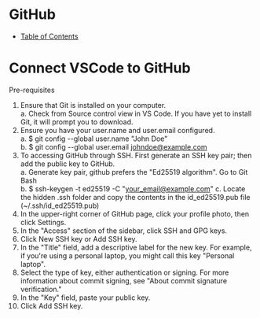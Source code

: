 # GitHub
- [Table of Contents](#table-of-contents)

# Connect VSCode to GitHub
Pre-requisites
1. Ensure that Git is installed on your computer.\
  a. Check from Source control view in VS Code. If you have yet to install Git, it will prompt you to download. 
2. Ensure you have your user.name and user.email configured.\
  a. $ git config --global user.name "John Doe"\
  b. $ git config --global user.email johndoe@example.com
3. To accessing GitHub through SSH. First generate an SSH key pair; then add the public key to GitHub.\
    a. Generate key pair, github prefers the "Ed25519 algorithm". Go to Git Bash\
    b. $ ssh-keygen -t ed25519 -C "your_email@example.com"
    c. Locate the hidden .ssh folder and copy the contents in the id_ed25519.pub file (~/.ssh/id_ed25519.pub)
4. In the upper-right corner of GitHub page, click your profile photo, then click Settings.
5. In the "Access" section of the sidebar, click SSH and GPG keys.
6. Click New SSH key or Add SSH key.
7. In the "Title" field, add a descriptive label for the new key. For example, if you're using a personal laptop, you might call this key "Personal laptop".
8. Select the type of key, either authentication or signing. For more information about commit signing, see "About commit signature verification."
9. In the "Key" field, paste your public key.
10. Click Add SSH key.

